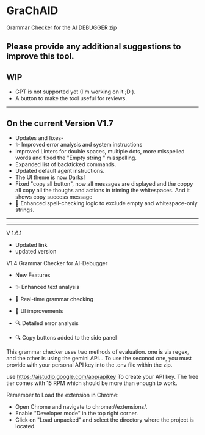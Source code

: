 # GraChAID
Grammar Checker for the AI DEBUGGER zip 

Please provide any additional suggestions to improve this tool.
----
WIP
----
- GPT is not supported yet (I'm working on it ;D ).
- A button to make the tool useful for reviews.


----
On the current Version
V1.7 
----
- Updates and fixes-
- ✨ Improved error analysis and system instructions
- Improved Linters for double spaces, multiple dots, more misspelled words and fixed the "Empty string " misspelling.
- Expanded list of backticked commands.
- Updated default agent instructions.
- The UI theme is now Darks! 
- Fixed "copy all button", now all messages are displayed and the coppy all copy all the thoughs and actions in triming the whitespaces. And it shows copy success message
- 🔧 Enhanced spell-checking logic to exclude empty and whitespace-only strings.

----

----

V 1.6.1 
  - Updated link
  - updated version

V1.4
Grammar Checker for AI-Debugger
- New Features

- ✨ Enhanced text analysis
- 🔄 Real-time grammar checking
- 🎨 UI improvements
- 🔍 Detailed error analysis
- 🔍 Copy buttons added to the side panel


This grammar checker uses two methods of evaluation. one is via regex, and the other is using  the gemini API... 
To use the seconod one, you must provide with your personal API key into the .env file within the zip. 

use https://aistudio.google.com/app/apikey To create your API key. The free tier comes with 15 RPM which should be more than enough to work.

Remember to Load the extension in Chrome:

- Open Chrome and navigate to chrome://extensions/.
- Enable "Developer mode" in the top right corner.
- Click on "Load unpacked" and select the directory where the project is located.
